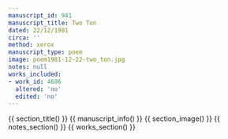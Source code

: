 ```yaml
---
manuscript_id: 941
manuscript_title: Two Ton
dated: 22/12/1981
circa: ''
method: xerox
manuscript_type: poem
image: poem1981-12-22-two_ton.jpg
notes: null
works_included:
- work_id: 4686
  altered: 'no'
  edited: 'no'
---
```


{{ section_title() }}
{{ manuscript_info() }}
{{ section_image() }}
{{ notes_section() }}
{{ works_section() }}
